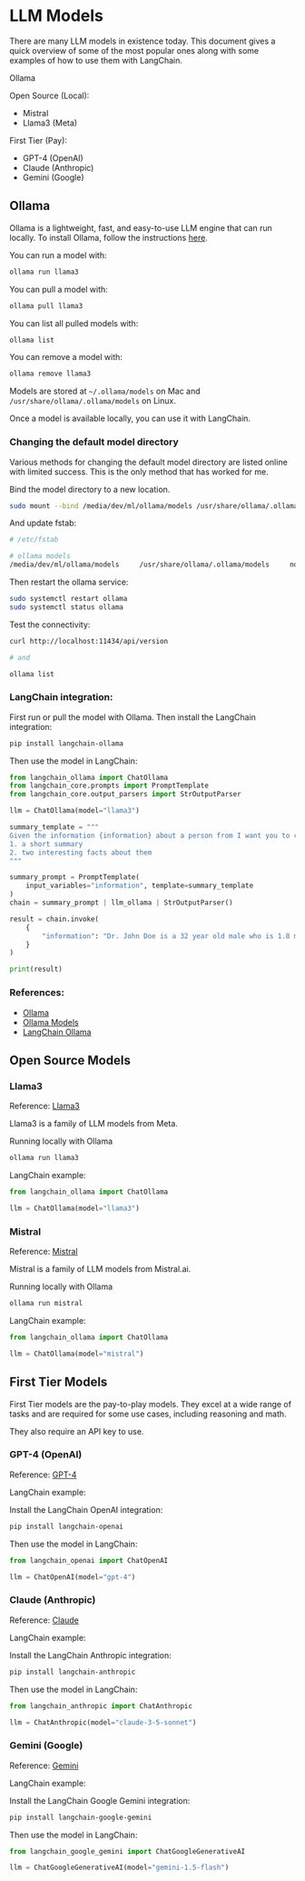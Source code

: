 # LLM Models

There are many LLM models in existence today. This document gives a quick overview of some of the most popular ones along with some examples of how to use them with LangChain.

Ollama

Open Source (Local):

- Mistral
- Llama3 (Meta)

First Tier (Pay):

- GPT-4 (OpenAI)
- Claude (Anthropic)
- Gemini (Google)

## Ollama

Ollama is a lightweight, fast, and easy-to-use LLM engine that can run locally. To install Ollama, follow the instructions [here](https://ollama.com/docs/installation).

You can run a model with:

```bash
ollama run llama3
```

You can pull a model with:

```bash
ollama pull llama3
```

You can list all pulled models with:

```bash
ollama list
```

You can remove a model with:

```bash
ollama remove llama3
```

Models are stored at `~/.ollama/models` on Mac and `/usr/share/ollama/.ollama/models` on Linux.

Once a model is available locally, you can use it with LangChain.

### Changing the default model directory

Various methods for changing the default model directory are listed online with limited success. This is the only method that has worked for me.

Bind the model directory to a new location.

```bash
sudo mount --bind /media/dev/ml/ollama/models /usr/share/ollama/.ollama/models
```

And update fstab:

```bash
# /etc/fstab

# ollama models
/media/dev/ml/ollama/models     /usr/share/ollama/.ollama/models     none     defaults,bind     0 0
```

Then restart the ollama service:

```bash
sudo systemctl restart ollama
sudo systemctl status ollama
```

Test the connectivity:

```bash
curl http://localhost:11434/api/version

# and

ollama list
```

### LangChain integration:

First run or pull the model with Ollama. Then install the LangChain integration:

```bash
pip install langchain-ollama
```

Then use the model in LangChain:

```python
from langchain_ollama import ChatOllama
from langchain_core.prompts import PromptTemplate
from langchain_core.output_parsers import StrOutputParser

llm = ChatOllama(model="llama3")

summary_template = """
Given the information {information} about a person from I want you to create:
1. a short summary
2. two interesting facts about them
"""

summary_prompt = PromptTemplate(
    input_variables="information", template=summary_template
)
chain = summary_prompt | llm_ollama | StrOutputParser()

result = chain.invoke(
    {
        "information": "Dr. John Doe is a 32 year old male who is 1.8 meters tall and weighs 80 kilograms. He is a doctor who studied at Harvard University and has a passion for helping people."
    }
)

print(result)
```

### References:

- [Ollama](https://ollama.com/)
- [Ollama Models](https://ollama.com/models)
- [LangChain Ollama](https://python.langchain.com/docs/integrations/chat/ollama/)

## Open Source Models

### Llama3

Reference: [Llama3](https://llama.meta.com/)

Llama3 is a family of LLM models from Meta.

Running locally with Ollama

```bash
ollama run llama3
```

LangChain example:

```python
from langchain_ollama import ChatOllama

llm = ChatOllama(model="llama3")
```

### Mistral

Reference: [Mistral](https://mistral.ai/)

Mistral is a family of LLM models from Mistral.ai.

Running locally with Ollama

```bash
ollama run mistral
```

LangChain example:

```python
from langchain_ollama import ChatOllama

llm = ChatOllama(model="mistral")
```

## First Tier Models

First Tier models are the pay-to-play models. They excel at a wide range of tasks and are required for some use cases, including reasoning and math.

They also require an API key to use.

### GPT-4 (OpenAI)

Reference: [GPT-4](https://openai.com/api/gpt-4/)

LangChain example:

Install the LangChain OpenAI integration:

```bash
pip install langchain-openai
```

Then use the model in LangChain:

```python
from langchain_openai import ChatOpenAI

llm = ChatOpenAI(model="gpt-4")
```

### Claude (Anthropic)

Reference: [Claude](https://anthropic.com/claude)

LangChain example:

Install the LangChain Anthropic integration:

```bash
pip install langchain-anthropic
```

Then use the model in LangChain:

```python
from langchain_anthropic import ChatAnthropic

llm = ChatAnthropic(model="claude-3-5-sonnet")
```

### Gemini (Google)

Reference: [Gemini](https://gemini.google.com/)

LangChain example:

Install the LangChain Google Gemini integration:

```bash
pip install langchain-google-gemini
```

Then use the model in LangChain:

```python
from langchain_google_gemini import ChatGoogleGenerativeAI

llm = ChatGoogleGenerativeAI(model="gemini-1.5-flash")
```
